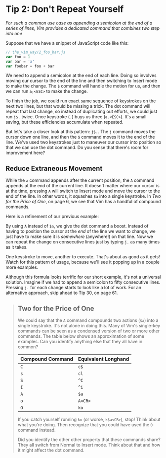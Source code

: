 Tip 2: Don't Repeat Yourself
============================

_For such a common use case as appending a semicolon at the end of a series of
lines, Vim provides a dedicated command that combines two step into one_

Suppose that we have a snippet of JavaScript code like this:

```js
// the_vim_way/2_foo_bar.js
var foo = 1
var bar = 'a'
var foobar = foo + bar
```


We need to append a semicolon at the end of each line. Doing so involves moving
our cursor to the end of the line and then switching to Insert mode to make the
change. The `$` command will handle the motion for us, and then we can run
`a;<ESC>` to make the change.

To finish the job, we could run exact same sequence of keystrokes on the next
two lines, but that would be missing a trick. The dot command will repeat that
last change, so instead of duplicating out efforts, we could just run `j$.`
twice. Once keystroke (`.`) buys us three (`a.<ESC>`). It's a small saving, but
these efficiencies accumulate when repeated.

But let's take a closer look at this pattern: `j$.`. The `j` command moves the
cursor down one line, and then the `$` command moves it to the end of the line.
We've used two keystrokes just to maneuver our cursor into position so that we
can use the dot command. Do you sense that there's room for improvement here?


Reduce Extraneous Movement
--------------------------

While the `a` command appends after the current position, the `A` command
appends at the end of the current line. It doesn't matter where our cursor is
at the time, pressing `A` will switch to Insert mode and move the cursor to the
end of the line. In other words, it squashes `$a` into a single keystroke. In
_Two for the Price of One_, on page 6, we see that Vim has a handful of compound
commands.

Here is a refinement of our previous example:

By using `A` instead of `$a`, we give the dot command a boost. Instead of
having to position the cursor at the _end_ of the line we want to change, we
just have to make sure it is _somewhere_ (anywhere!) on that line. Now we can
repeat the change on consecutive lines just by typing `j.` as many times as it
takes.

One keystroke to move, another to execute. That's about as good as it gets!
Watch for this pattern of usage, because we'll see it popping up in a couple
more examples.

Although this formula looks terrific for our short example, it's not a
universal solution. Imagine if we had to append a semicolon to fifty
consecutive lines. Pressing `j.` for each change starts to look like a lot of
work. For an alternative approach, skip ahead to Tip 30, on page 61.


> Two for the Price of One
> ------------------------
>
> We could say that the `A` command compounds two actions (`$a`) into a single
> keystroke. It's not alone in doing this. Many of Vim's single-key commands can
> be seen as a condensed version of two or more other commands. The table below
> shows an approximation of some examples. Can you identify anything else that
> they all have in common?
>
> Compound Command     | Equivalent Longhand
> -------------------- | --------------------
> `C`                  | `c$`
> `s`                  | `cl`
> `S`                  | `^C`
> `I`                  | `^i`
> `A`                  | `$a`
> `o`                  | `A<CR>`
> `O`                  | `ko`
>
> If you catch yourself running `ko` (or worse, `k$a<CR>`), stop! Think about
> what you're doing. Then recognize that you could have used the `0` command
> instead.
>
> Did you identify the other other property that these commands share? They all
> switch from Normal to Insert mode. Think about that and how it might affect the
> dot command.
